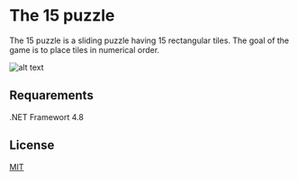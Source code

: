 # The 15 puzzle

The 15 puzzle is a sliding puzzle having 15 rectangular tiles. 
The goal of the game is to place tiles in numerical order.

![alt text](https://user-images.githubusercontent.com/99139243/159238380-4c17e1ad-5605-4f30-859e-58c19766daaa.png)

## Requarements 

.NET Framewort 4.8

## License
[MIT](https://choosealicense.com/licenses/mit/)